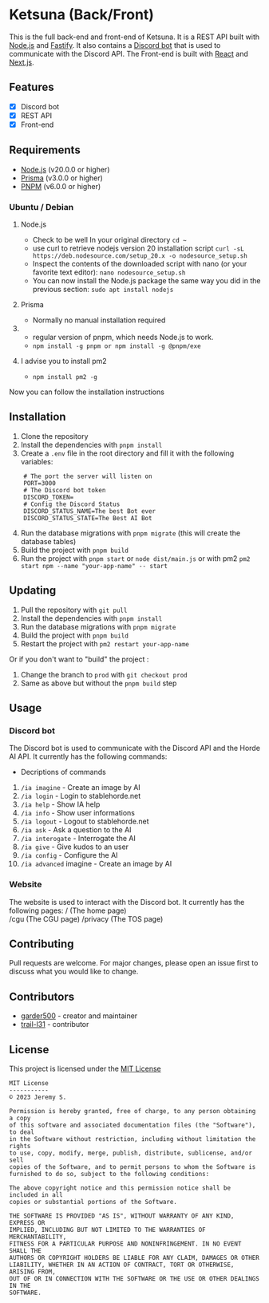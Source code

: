 # Ketsuna (Back/Front)

This is the full back-end and front-end of Ketsuna. It is a REST API built with [Node.js](https://nodejs.org/en/) and [Fastify](https://www.fastify.io/). It also contains a [Discord bot](https://discord.com/developers/docs/intro) that is used to communicate with the Discord API.
The Front-end is built with [React](https://reactjs.org/) and [Next.js](https://nextjs.org/).

## Features

- [x] Discord bot
- [x] REST API
- [x] Front-end

## Requirements

- [Node.js](https://nodejs.org/en/) (v20.0.0 or higher)
- [Prisma](https://www.prisma.io/) (v3.0.0 or higher)
- [PNPM](https://pnpm.io/) (v6.0.0 or higher)

### Ubuntu / Debian

1. Node.js 
	- Check to be well In your original directory `cd ~`
	- use curl to retrieve nodejs version 20 installation script `curl -sL https://deb.nodesource.com/setup_20.x -o nodesource_setup.sh`
	- Inspect the contents of the downloaded script with nano (or your favorite text editor): `nano nodesource_setup.sh`
	- You can now install the Node.js package the same way you did in the previous section: `sudo apt install nodejs`

2. Prisma
	- Normally no manual installation required

3. 
	- regular version of pnpm, which needs Node.js to work.
	- `npm install -g pnpm or npm install -g @pnpm/exe`

4. I advise you to install pm2 
	- `npm install pm2 -g`

Now you can follow the installation instructions

## Installation

1. Clone the repository
2. Install the dependencies with `pnpm install`
3. Create a `.env` file in the root directory and fill it with the following variables:

```env
    # The port the server will listen on
    PORT=3000
    # The Discord bot token
    DISCORD_TOKEN=
    # Config the Discord Status
    DISCORD_STATUS_NAME=The best Bot ever
    DISCORD_STATUS_STATE=The Best AI Bot
```

4. Run the database migrations with `pnpm migrate` (this will create the database tables)
5. Build the project with `pnpm build`
6. Run the project with `pnpm start` or `node dist/main.js` or with pm2 `pm2 start npm --name "your-app-name" -- start`

## Updating

1. Pull the repository with `git pull`
2. Install the dependencies with `pnpm install`
3. Run the database migrations with `pnpm migrate`
4. Build the project with `pnpm build`
5. Restart the project with `pm2 restart your-app-name`

Or if you don't want to "build" the project :

1. Change the branch to `prod` with `git checkout prod`
2. Same as above but without the `pnpm build` step

## Usage

### Discord bot

The Discord bot is used to communicate with the Discord API and the Horde AI API. It currently has the following commands:

- Decriptions of commands
1. `/ia imagine` - Create an image by AI
2. `/ia login` - Login to stablehorde.net
3. `/ia help` - Show IA help
4. `/ia info` - Show user informations
5. `/ia logout` - Logout to stablehorde.net
6. `/ia ask` - Ask a question to the AI
7. `/ia interogate` - Interrogate the AI
8. `/ia give` - Give kudos to an user
9. `/ia config` - Configure the AI
10. `/ia advanced` imagine - Create an image by AI

### Website

The website is used to interact with the Discord bot. It currently has the following pages:
/ (The home page)  
/cgu (The CGU page)
/privacy (The TOS page) 

## Contributing

Pull requests are welcome. For major changes, please open an issue first to discuss what you would like to change.

## Contributors

- [garder500](https://github.com/garder500) - creator and maintainer
- [trail-l31](https://github.com/trail-l31) - contributor

## License

This project is licensed under the [MIT License](https://opensource.org/license/mit/)

```
MIT License
-----------
© 2023 Jeremy S.

Permission is hereby granted, free of charge, to any person obtaining a copy
of this software and associated documentation files (the "Software"), to deal
in the Software without restriction, including without limitation the rights
to use, copy, modify, merge, publish, distribute, sublicense, and/or sell
copies of the Software, and to permit persons to whom the Software is
furnished to do so, subject to the following conditions:

The above copyright notice and this permission notice shall be included in all
copies or substantial portions of the Software.

THE SOFTWARE IS PROVIDED "AS IS", WITHOUT WARRANTY OF ANY KIND, EXPRESS OR
IMPLIED, INCLUDING BUT NOT LIMITED TO THE WARRANTIES OF MERCHANTABILITY,
FITNESS FOR A PARTICULAR PURPOSE AND NONINFRINGEMENT. IN NO EVENT SHALL THE
AUTHORS OR COPYRIGHT HOLDERS BE LIABLE FOR ANY CLAIM, DAMAGES OR OTHER
LIABILITY, WHETHER IN AN ACTION OF CONTRACT, TORT OR OTHERWISE, ARISING FROM,
OUT OF OR IN CONNECTION WITH THE SOFTWARE OR THE USE OR OTHER DEALINGS IN THE
SOFTWARE.

```
